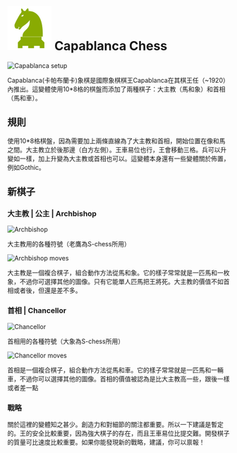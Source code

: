 # ![capablanca](https://github.com/gbtami/pychess-variants/blob/master/static/icons/capablanca.svg) Capablanca Chess

![Capablanca setup](https://github.com/gbtami/pychess-variants/blob/master/static/images/CVariantsGuide/Capablanca.png)

Capablanca(卡帕布蘭卡)象棋是國際象棋棋王Capablanca在其棋王任（~1920）內推出。這變體使用10*8格的棋盤而添加了兩種棋子：大主教（馬和象）和首相（馬和車）。

## 規則
使用10*8格棋盤，因為需要加上兩條直線為了大主教和首相，開始位置在像和馬之間。大主教立於後那邊（白方左側）。王車易位也行，王會移動三格。兵可以升變如一樣，加上升變為大主教或首相也可以。這變體本身還有一些變體關於佈置，例如Gothic。

## 新棋子

### 大主教 | 公主 | Archbishop

![Archbishop](https://github.com/gbtami/pychess-variants/blob/master/static/images/CVariantsGuide/Princesses.png)

大主教用的各種符號（老鷹為S-chess所用）

![Archbishop moves](https://github.com/gbtami/pychess-variants/blob/master/static/images/CVariantsGuide/Archbishop.png)

大主教是一個複合棋子，組合動作方法從馬和象。它的樣子常常就是一匹馬和一枚象，不過你可選擇其他的圖像。只有它能單人匹馬把王將死。大主教的價值不如首相或者後，但還是差不多。

### 首相 | Chancellor

![Chancellor](https://github.com/gbtami/pychess-variants/blob/master/static/images/CVariantsGuide/Empresses.png)

首相用的各種符號（大象為S-chess所用）

![Chancellor moves](https://github.com/gbtami/pychess-variants/blob/master/static/images/CVariantsGuide/Chancellor.png)

首相是一個複合棋子，組合動作方法從馬和車。它的樣子常常就是一匹馬和一輛車，不過你可以選擇其他的圖像。首相的價值被認為是比大主教高一些，跟後一樣或者差一點

### 戰略

關於這裡的變體知之甚少。創造力和對細節的關注都重要。所以一下建議是暫定的。王的安全比較重要，因為強大棋子的存在，而且王車易位比提交難。開發棋子的質量可比速度比較重要。如果你能發現新的戰略，建議，你可以禀報！